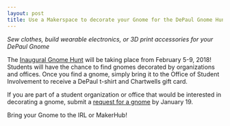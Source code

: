 ```yaml
---
layout: post
title: Use a Makerspace to decorate your Gnome for the DePaul Gnome Hunt
---
```


*Sew clothes, build wearable electronics, or 3D print accessories for your DePaul Gnome*  

The [Inaugural Gnome Hunt](https://orgsync.com/29891/news_posts/258205) will be taking place from February 5-9, 2018! Students will have the chance to find gnomes decorated by organizations and offices. Once you find a gnome, simply bring it to the Office of Student Involvement to receive a DePaul t-shirt and Chartwells gift card.

If you are part of a student organization or office that would be interested in decorating a gnome, submit a [request for a gnome](http://orgsync.com/121494/forms/297481) by January 19.

Bring your Gnome to the IRL or MakerHub!  
